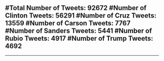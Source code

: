 #Total Number of Tweets: 92672 
#Number of Clinton Tweets: 56291
#Number of Cruz Tweets: 13559
#Number of Carson Tweets: 7767
#Number of Sanders Tweets: 5441
#Number of Rubio Tweets: 4917
#Number of Trump Tweets: 4692
---
---
